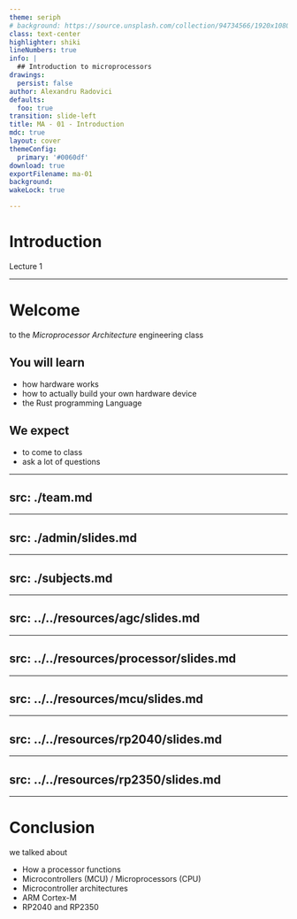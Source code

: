 ```yaml
---
theme: seriph
# background: https://source.unsplash.com/collection/94734566/1920x1080
class: text-center
highlighter: shiki
lineNumbers: true
info: |
  ## Introduction to microprocessors
drawings:
  persist: false
author: Alexandru Radovici
defaults:
  foo: true
transition: slide-left
title: MA - 01 - Introduction
mdc: true
layout: cover
themeConfig:
  primary: '#0060df'
download: true
exportFilename: ma-01
background:
wakeLock: true

---
```


# Introduction
Lecture 1

---

# Welcome
to the *Microprocessor Architecture* engineering class

## You will learn

- how hardware works
- how to actually build your own hardware device
- the Rust programming Language

## We expect
- to come to class
- ask a lot of questions

<!-- Team -->
---
src: ./team.md
---

<!-- Admin -->

---
src: ./admin/slides.md
---

<!-- Subjects -->

---
src: ./subjects.md
---

<!-- AGC -->

---
src: ../../resources/agc/slides.md
---

<!-- Processor -->

---
src: ../../resources/processor/slides.md
---

<!-- MCUs -->

---
src: ../../resources/mcu/slides.md
---

<!-- RP2040 -->

---
src: ../../resources/rp2040/slides.md
---

<!-- RP2350 -->

---
src: ../../resources/rp2350/slides.md
---

---

# Conclusion
we talked about

- How a processor functions
- Microcontrollers (MCU) / Microprocessors (CPU)
- Microcontroller architectures
- ARM Cortex-M
- RP2040 and RP2350
